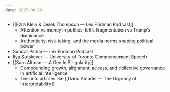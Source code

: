 ```yaml
---
date: 2025-06-30
---
```

- [[Ezra Klein & Derek Thompson — Lex Fridman Podcast]]
	- Attention vs money in politics; left’s fragmentation vs Trump’s dominance
	- Authenticity, risk-taking, and the media norms shaping political power
- Sundar Pichai — Lex Fridman Podcast
- Ilya Sutskever — University of Toronto Commencement Speech
- [[Sam Altman — A Gentle Singularity]]
	- Compounding growth, alignment, access, and collective governance in artificial intelligence
	- Ties into articles like [[Dario Amodei — The Urgency of Interpretability]] 